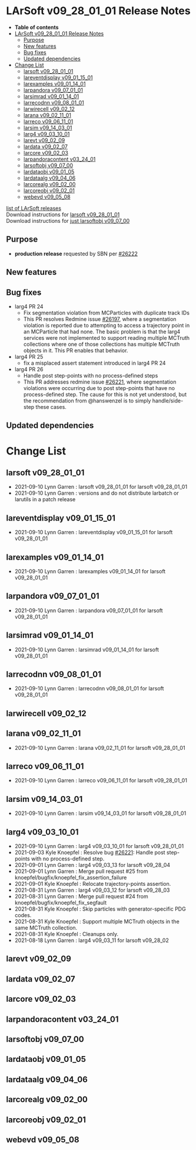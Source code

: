 LArSoft v09\_28\_01\_01 Release Notes
=============================================================================

-   **Table of contents**
-   [LArSoft v09\_28\_01\_01 Release Notes](#LArSoft-v09_28_01_01-Release-Notes)
    -   [Purpose](#Purpose)
    -   [New features](#New-features)
    -   [Bug fixes](#Bug-fixes)
    -   [Updated dependencies](#Updated-dependencies)
-   [Change List](#Change-List)
    -   [larsoft v09\_28\_01\_01](#larsoft-v09_28_01_01)
    -   [lareventdisplay v09\_01\_15\_01](#lareventdisplay-v09_01_15_01)
    -   [larexamples v09\_01\_14\_01](#larexamples-v09_01_14_01)
    -   [larpandora v09\_07\_01\_01](#larpandora-v09_07_01_01)
    -   [larsimrad v09\_01\_14\_01](#larsimrad-v09_01_14_01)
    -   [larrecodnn v09\_08\_01\_01](#larrecodnn-v09_08_01_01)
    -   [larwirecell v09\_02\_12](#larwirecell-v09_02_12)
    -   [larana v09\_02\_11\_01](#larana-v09_02_11_01)
    -   [larreco v09\_06\_11\_01](#larreco-v09_06_11_01)
    -   [larsim v09\_14\_03\_01](#larsim-v09_14_03_01)
    -   [larg4 v09\_03\_10\_01](#larg4-v09_03_10_01)
    -   [larevt v09\_02\_09](#larevt-v09_02_09)
    -   [lardata v09\_02\_07](#lardata-v09_02_07)
    -   [larcore v09\_02\_03](#larcore-v09_02_03)
    -   [larpandoracontent v03\_24\_01](#larpandoracontent-v03_24_01)
    -   [larsoftobj v09\_07\_00](#larsoftobj-v09_07_00)
    -   [lardataobj v09\_01\_05](#lardataobj-v09_01_05)
    -   [lardataalg v09\_04\_06](#lardataalg-v09_04_06)
    -   [larcorealg v09\_02\_00](#larcorealg-v09_02_00)
    -   [larcoreobj v09\_02\_01](#larcoreobj-v09_02_01)
    -   [webevd v09\_05\_08](#webevd-v09_05_08)

[list of LArSoft releases](LArSoft_release_list)\
Download instructions for [larsoft v09\_28\_01\_01](http://scisoft.fnal.gov/scisoft/bundles/larsoft/v09_28_01_01/larsoft-v09_28_01_01.html)\
Download instructions for [just larsoftobj v09\_07\_00](http://scisoft.fnal.gov/scisoft/bundles/larsoftobj/v09_07_00/larsoftobj-v09_07_00.html)

Purpose
--------------------

-   **production release** requested by SBN per [\#26222](/redmine/issues/26222 "Support: New patch release for v09_28_01 LArSoft (Closed)")

New features
------------------------------

Bug fixes
------------------------

-   larg4 PR 24
    -   Fix segmentation violation from MCParticles with duplicate track IDs
    -   This PR resolves Redmine issue [\#26197](/redmine/issues/26197 "Bug: MCParticles have non-unique TrackIDs and SegFault when trying to access Trajectory information  (Closed)"), where a segmentation violation is reported due to attempting to access a trajectory point in an MCParticle that had none. The basic problem is that the larg4 services were not implemented to support reading multiple MCTruth collections where one of those collections has multiple MCTruth objects in it. This PR enables that behavior.
-   larg4 PR 25
    -   fix a misplaced assert statement introduced in larg4 PR 24
-   larg4 PR 26
    -   Handle post step-points with no process-defined steps
    -   This PR addresses redmine issue [\#26221](/redmine/issues/26221 "Bug: LArG4 Seg fault in SBND: can't access process information? (Closed)"), where segmentation violations were occurring due to post step-points that have no process-defined step. The cause for this is not yet understood, but the recommendation from @hanswenzel is to simply handle/side-step these cases.

Updated dependencies
----------------------------------------------

Change List
============================

larsoft v09\_28\_01\_01
-------------------------------------------------

-   2021-09-10 Lynn Garren : larsoft v09\_28\_01\_01 for larsoft v09\_28\_01\_01
-   2021-09-10 Lynn Garren : versions and do not distribute larbatch or larutils in a patch release

lareventdisplay v09\_01\_15\_01
-----------------------------------------------------------------

-   2021-09-10 Lynn Garren : lareventdisplay v09\_01\_15\_01 for larsoft v09\_28\_01\_01

larexamples v09\_01\_14\_01
---------------------------------------------------------

-   2021-09-10 Lynn Garren : larexamples v09\_01\_14\_01 for larsoft v09\_28\_01\_01

larpandora v09\_07\_01\_01
-------------------------------------------------------

-   2021-09-10 Lynn Garren : larpandora v09\_07\_01\_01 for larsoft v09\_28\_01\_01

larsimrad v09\_01\_14\_01
-----------------------------------------------------

-   2021-09-10 Lynn Garren : larsimrad v09\_01\_14\_01 for larsoft v09\_28\_01\_01

larrecodnn v09\_08\_01\_01
-------------------------------------------------------

-   2021-09-10 Lynn Garren : larrecodnn v09\_08\_01\_01 for larsoft v09\_28\_01\_01

larwirecell v09\_02\_12
--------------------------------------------------

larana v09\_02\_11\_01
-----------------------------------------------

-   2021-09-10 Lynn Garren : larana v09\_02\_11\_01 for larsoft v09\_28\_01\_01

larreco v09\_06\_11\_01
-------------------------------------------------

-   2021-09-10 Lynn Garren : larreco v09\_06\_11\_01 for larsoft v09\_28\_01\_01

larsim v09\_14\_03\_01
-----------------------------------------------

-   2021-09-10 Lynn Garren : larsim v09\_14\_03\_01 for larsoft v09\_28\_01\_01

larg4 v09\_03\_10\_01
---------------------------------------------

-   2021-09-10 Lynn Garren : larg4 v09\_03\_10\_01 for larsoft v09\_28\_01\_01
-   2021-09-03 Kyle Knoepfel : Resolve bug [\#26221](/redmine/issues/26221 "Bug: LArG4 Seg fault in SBND: can't access process information? (Closed)"): Handle post step-points with no process-defined step.
-   2021-09-01 Lynn Garren : larg4 v09\_03\_13 for larsoft v09\_28\_04
-   2021-09-01 Lynn Garren : Merge pull request \#25 from knoepfel/bugfix/knoepfel\_fix\_assertion\_failure
-   2021-09-01 Kyle Knoepfel : Relocate trajectory-points assertion.
-   2021-08-31 Lynn Garren : larg4 v09\_03\_12 for larsoft v09\_28\_03
-   2021-08-31 Lynn Garren : Merge pull request \#24 from knoepfel/bugfix/knoepfel\_fix\_segfault
-   2021-08-31 Kyle Knoepfel : Skip particles with generator-specific PDG codes.
-   2021-08-31 Kyle Knoepfel : Support multiple MCTruth objects in the same MCTruth collection.
-   2021-08-31 Kyle Knoepfel : Cleanups only.
-   2021-08-18 Lynn Garren : larg4 v09\_03\_11 for larsoft v09\_28\_02

larevt v09\_02\_09
----------------------------------------

lardata v09\_02\_07
------------------------------------------

larcore v09\_02\_03
------------------------------------------

larpandoracontent v03\_24\_01
--------------------------------------------------------------

larsoftobj v09\_07\_00
------------------------------------------------

lardataobj v09\_01\_05
------------------------------------------------

lardataalg v09\_04\_06
------------------------------------------------

larcorealg v09\_02\_00
------------------------------------------------

larcoreobj v09\_02\_01
------------------------------------------------

webevd v09\_05\_08
----------------------------------------
